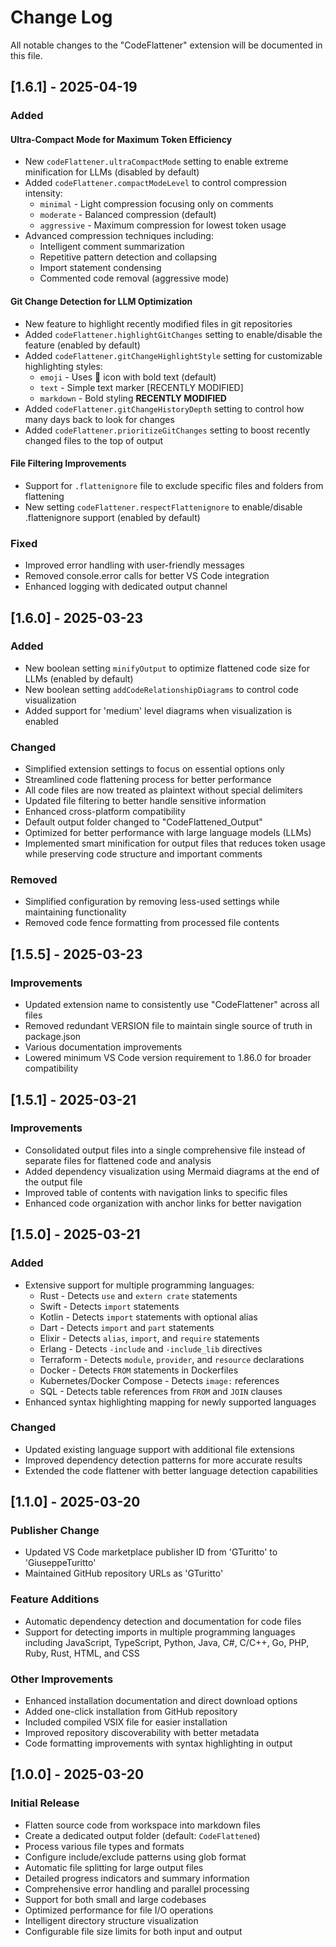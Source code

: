 # Change Log

All notable changes to the "CodeFlattener" extension will be documented in this file.

## [1.6.1] - 2025-04-19

### Added

#### Ultra-Compact Mode for Maximum Token Efficiency

- New `codeFlattener.ultraCompactMode` setting to enable extreme minification for LLMs (disabled by default)
- Added `codeFlattener.compactModeLevel` to control compression intensity:
  - `minimal` - Light compression focusing only on comments
  - `moderate` - Balanced compression (default)
  - `aggressive` - Maximum compression for lowest token usage
- Advanced compression techniques including:
  - Intelligent comment summarization
  - Repetitive pattern detection and collapsing
  - Import statement condensing
  - Commented code removal (aggressive mode)

#### Git Change Detection for LLM Optimization

- New feature to highlight recently modified files in git repositories
- Added `codeFlattener.highlightGitChanges` setting to enable/disable the feature (enabled by default)
- Added `codeFlattener.gitChangeHighlightStyle` setting for customizable highlighting styles:
  - `emoji` - Uses 🔄 icon with bold text (default)
  - `text` - Simple text marker [RECENTLY MODIFIED]
  - `markdown` - Bold styling **RECENTLY MODIFIED**
- Added `codeFlattener.gitChangeHistoryDepth` setting to control how many days back to look for changes
- Added `codeFlattener.prioritizeGitChanges` setting to boost recently changed files to the top of output

#### File Filtering Improvements

- Support for `.flattenignore` file to exclude specific files and folders from flattening
- New setting `codeFlattener.respectFlattenignore` to enable/disable .flattenignore support (enabled by default)

### Fixed

- Improved error handling with user-friendly messages
- Removed console.error calls for better VS Code integration
- Enhanced logging with dedicated output channel

## [1.6.0] - 2025-03-23

### Added

- New boolean setting `minifyOutput` to optimize flattened code size for LLMs (enabled by default)
- New boolean setting `addCodeRelationshipDiagrams` to control code visualization
- Added support for 'medium' level diagrams when visualization is enabled

### Changed

- Simplified extension settings to focus on essential options only
- Streamlined code flattening process for better performance
- All code files are now treated as plaintext without special delimiters
- Updated file filtering to better handle sensitive information
- Enhanced cross-platform compatibility
- Default output folder changed to "CodeFlattened_Output"
- Optimized for better performance with large language models (LLMs)
- Implemented smart minification for output files that reduces token usage while preserving code structure and important comments

### Removed

- Simplified configuration by removing less-used settings while maintaining functionality
- Removed code fence formatting from processed file contents

## [1.5.5] - 2025-03-23

### Improvements

- Updated extension name to consistently use "CodeFlattener" across all files
- Removed redundant VERSION file to maintain single source of truth in package.json
- Various documentation improvements
- Lowered minimum VS Code version requirement to 1.86.0 for broader compatibility

## [1.5.1] - 2025-03-21

### Improvements

- Consolidated output files into a single comprehensive file instead of separate files for flattened code and analysis
- Added dependency visualization using Mermaid diagrams at the end of the output file
- Improved table of contents with navigation links to specific files
- Enhanced code organization with anchor links for better navigation

## [1.5.0] - 2025-03-21

### Added

- Extensive support for multiple programming languages:
  - Rust - Detects `use` and `extern crate` statements
  - Swift - Detects `import` statements
  - Kotlin - Detects `import` statements with optional alias
  - Dart - Detects `import` and `part` statements
  - Elixir - Detects `alias`, `import`, and `require` statements
  - Erlang - Detects `-include` and `-include_lib` directives
  - Terraform - Detects `module`, `provider`, and `resource` declarations
  - Docker - Detects `FROM` statements in Dockerfiles
  - Kubernetes/Docker Compose - Detects `image:` references
  - SQL - Detects table references from `FROM` and `JOIN` clauses
- Enhanced syntax highlighting mapping for newly supported languages

### Changed

- Updated existing language support with additional file extensions
- Improved dependency detection patterns for more accurate results
- Extended the code flattener with better language detection capabilities

## [1.1.0] - 2025-03-20

### Publisher Change

- Updated VS Code marketplace publisher ID from 'GTuritto' to 'GiuseppeTuritto'
- Maintained GitHub repository URLs as 'GTuritto'

### Feature Additions

- Automatic dependency detection and documentation for code files
- Support for detecting imports in multiple programming languages including JavaScript, TypeScript, Python, Java, C#, C/C++, Go, PHP, Ruby, Rust, HTML, and CSS

### Other Improvements

- Enhanced installation documentation and direct download options
- Added one-click installation from GitHub repository
- Included compiled VSIX file for easier installation
- Improved repository discoverability with better metadata
- Code formatting improvements with syntax highlighting in output

## [1.0.0] - 2025-03-20

### Initial Release

- Flatten source code from workspace into markdown files
- Create a dedicated output folder (default: `CodeFlattened`)
- Process various file types and formats
- Configure include/exclude patterns using glob format
- Automatic file splitting for large output files
- Detailed progress indicators and summary information
- Comprehensive error handling and parallel processing
- Support for both small and large codebases
- Optimized performance for file I/O operations
- Intelligent directory structure visualization
- Configurable file size limits for both input and output
